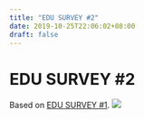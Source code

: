 ```yaml
---
title: "EDU SURVEY #2"
date: 2019-10-25T22:06:02+08:00
draft: false
---
```


# EDU SURVEY #2
Based on [EDU SURVEY #1](/blog/edu-survey-1).
![](http://cdn.nemoworks.info/ycao.cc/images/EDU-SURVEY-2.jpg)